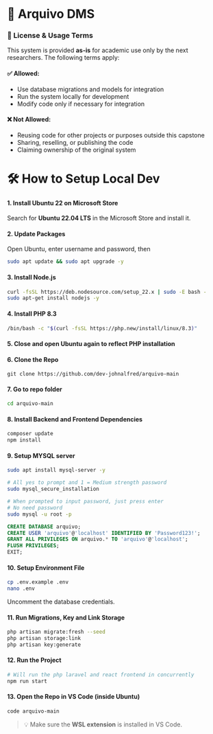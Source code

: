 # 📁 Arquivo DMS

### 📄 License & Usage Terms

This system is provided **as-is** for academic use only by the next researchers. The following terms apply:

#### ✅ Allowed:

* Use database migrations and models for integration
* Run the system locally for development
* Modify code only if necessary for integration

#### ❌ Not Allowed:

* Reusing code for other projects or purposes outside this capstone
* Sharing, reselling, or publishing the code
* Claiming ownership of the original system


# 🛠️ How to Setup Local Dev

#### 1. Install Ubuntu 22 on Microsoft Store

Search for **Ubuntu 22.04 LTS** in the Microsoft Store and install it.



#### 2. Update Packages
Open Ubuntu, enter username and password, then

```bash
sudo apt update && sudo apt upgrade -y
```



#### 3. Install Node.js

```bash
curl -fsSL https://deb.nodesource.com/setup_22.x | sudo -E bash -
sudo apt-get install nodejs -y
```



#### 4. Install PHP 8.3

```bash
/bin/bash -c "$(curl -fsSL https://php.new/install/linux/8.3)"
```



#### 5. Close and open Ubuntu again to reflect PHP installation


#### 6. Clone the Repo

```
git clone https://github.com/dev-johnalfred/arquivo-main
```

#### 7. Go to repo folder

```bash
cd arquivo-main
```


#### 8. Install Backend and Frontend Dependencies

```bash
composer update
npm install
```



#### 9. Setup MYSQL server
```bash
sudo apt install mysql-server -y

# All yes to prompt and 1 = Medium strength password
sudo mysql_secure_installation

# When prompted to input password, just press enter
# No need password
sudo mysql -u root -p
```

```sql
CREATE DATABASE arquivo;
CREATE USER 'arquivo'@'localhost' IDENTIFIED BY 'Password123!';
GRANT ALL PRIVILEGES ON arquivo.* TO 'arquivo'@'localhost';
FLUSH PRIVILEGES;
EXIT;
```

#### 10. Setup Environment File

```bash
cp .env.example .env
nano .env
```

Uncomment the database credentials.


#### 11. Run Migrations, Key and Link Storage

```bash
php artisan migrate:fresh --seed
php artisan storage:link
php artisan key:generate
```



#### 12. Run the Project

```bash
# Will run the php laravel and react frontend in concurrently
npm run start
```



#### 13. Open the Repo in VS Code (inside Ubuntu)

```bash
code arquivo-main
```

> 💡 Make sure the **WSL extension** is installed in VS Code.
